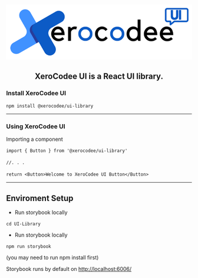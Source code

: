 <p align="center">
  <img src=".github/images/logo-ui.png" width="600" title="logo">
</p>

<h2 align="center">XeroCodee UI is a React UI library.</h2>

### Install XeroCodee UI

```shell
npm install @xerocodee/ui-library
```

---
### Using XeroCodee UI

Importing a component

```shell
import { Button } from '@xerocodee/ui-library'

//. . .

return <Button>Welcome to XeroCodee UI Button</Button>
```

---
## Enviroment Setup

- Run storybook locally

```shell 
cd UI-Library
```

- Run storybook locally

```shell
npm run storybook
```

(you may need to run npm install first)

Storybook runs by default on <http://localhost:6006/>


